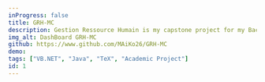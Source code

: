 ```yaml
---
inProgress: false
title: GRH-MC
description: Gestion Ressource Humain is my capstone project for my Bachelor's Degree.
img_alt: DashBoard GRH-MC
github: https://www.github.com/MAiKo26/GRH-MC
demo:
tags: ["VB.NET", "Java", "TeX", "Academic Project"]
id: 1
---
```

